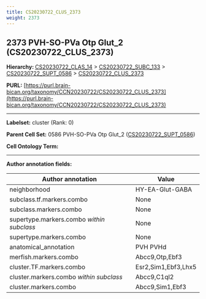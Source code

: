 ```yaml
---
title: CS20230722_CLUS_2373
weight: 2373
---
```

## 2373 PVH-SO-PVa Otp Glut_2 (CS20230722_CLUS_2373)
<b>Hierarchy: </b>
[CS20230722_CLAS_14](../CS20230722_CLAS_14) >
[CS20230722_SUBC_133](../CS20230722_SUBC_133) >
[CS20230722_SUPT_0586](../CS20230722_SUPT_0586) >
[CS20230722_CLUS_2373](../CS20230722_CLUS_2373)

**PURL:** [https://purl.brain-bican.org/taxonomy/CCN20230722/CS20230722_CLUS_2373](https://purl.brain-bican.org/taxonomy/CCN20230722/CS20230722_CLUS_2373)

---


**Labelset:** cluster (Rank: 0)

**Parent Cell Set:** 0586 PVH-SO-PVa Otp Glut_2 ([CS20230722_SUPT_0586](../CS20230722_SUPT_0586))



**Cell Ontology Term:** 

[MARKER GENES.]: #


---

[TRANSFERRED ANNOTATIONS.]: #


[AUTHOR ANNOTATION FIELDS.]: #


**Author annotation fields:**

| Author annotation | Value |
|-------------------|-------|
|neighborhood|HY-EA-Glut-GABA|
|subclass.tf.markers.combo|None|
|subclass.markers.combo|None|
|supertype.markers.combo _within subclass_|None|
|supertype.markers.combo|None|
|anatomical_annotation|PVH PVHd|
|merfish.markers.combo|Abcc9,Otp,Ebf3|
|cluster.TF.markers.combo|Esr2,Sim1,Ebf3,Lhx5|
|cluster.markers.combo _within subclass_|Abcc9,C1ql2|
|cluster.markers.combo|Abcc9,Sim1,Ebf3|

